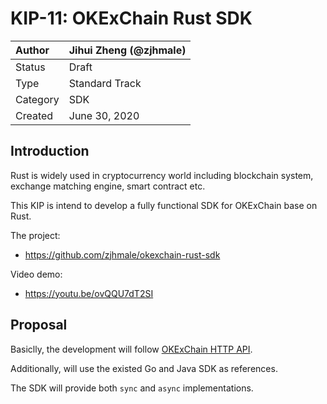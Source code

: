 # KIP-11: OKExChain Rust SDK

| Author   | Jihui Zheng (@zjhmale) |
| :------- | ---------------------- |
| Status   | Draft                  |
| Type     | Standard Track         |
| Category | SDK                    |
| Created  | June 30, 2020          |

## Introduction

Rust is widely used in cryptocurrency world including blockchain system, exchange matching engine, smart contract etc.

This KIP is intend to develop a fully functional SDK for OKExChain base on Rust.

The project:

- https://github.com/zjhmale/okexchain-rust-sdk

Video demo:

- https://youtu.be/ovQQU7dT2SI

## Proposal

Basiclly, the development will follow [OKExChain HTTP API](https://documenter.getpostman.com/view/1112175/SzS5u6bE?version=latest#f5bc92c9-4e8c-40f5-b3fe-d9635c418402).

Additionally, will use the existed Go and Java SDK as references.

The SDK will provide both `sync` and `async` implementations.

